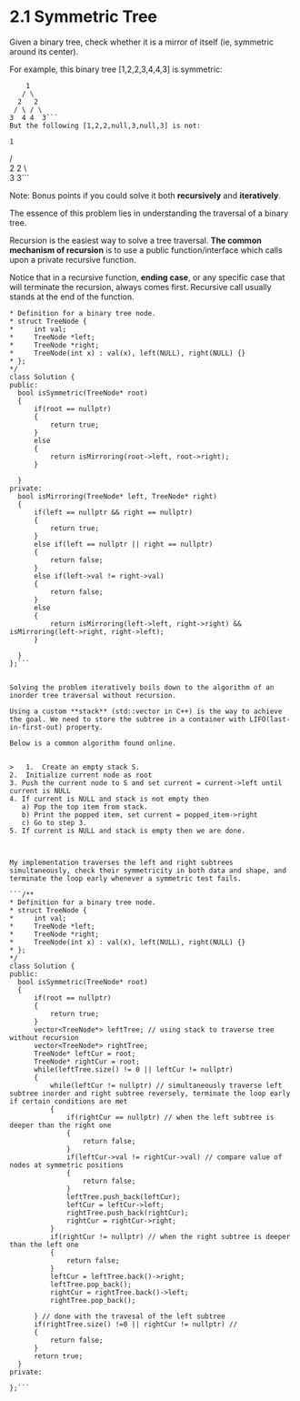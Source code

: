 # 2.1 Symmetric Tree

Given a binary tree, check whether it is a mirror of itself (ie, symmetric around its center).

For example, this binary tree [1,2,2,3,4,4,3] is symmetric:

``` 
    1
   / \
  2   2
 / \ / \
3  4 4  3```
But the following [1,2,2,null,3,null,3] is not:
```    
    1
   / \
  2   2
   \   \
   3    3```
   
   Note:
Bonus points if you could solve it both **recursively** and **iteratively**.



   The essence of this problem lies in understanding the traversal of a binary tree. 
  
  Recursion is the easiest way to solve a tree traversal. **The common mechanism of recursion** is to use a public function/interface which calls upon a private recursive function.
  
  Notice that in a recursive function, **ending case**, or any specific case that will terminate the recursion, always comes first. Recursive call usually stands at the end of the function.
  
  ```/**
 * Definition for a binary tree node.
 * struct TreeNode {
 *     int val;
 *     TreeNode *left;
 *     TreeNode *right;
 *     TreeNode(int x) : val(x), left(NULL), right(NULL) {}
 * };
 */
class Solution {
public:
    bool isSymmetric(TreeNode* root) 
    {
        if(root == nullptr)
        {
            return true;
        }
        else
        {
            return isMirroring(root->left, root->right);
        }
        
    }
private:
    bool isMirroring(TreeNode* left, TreeNode* right)
    {
        if(left == nullptr && right == nullptr)
        {
            return true;
        }
        else if(left == nullptr || right == nullptr)
        {
            return false;
        }
        else if(left->val != right->val)
        {
            return false;
        }
        else
        {
            return isMirroring(left->left, right->right) && isMirroring(left->right, right->left);
        }
            
    }
};```


  Solving the problem iteratively boils down to the algorithm of an inorder tree traversal without recursion.
  
  Using a custom **stack** (std::vector in C++) is the way to achieve the goal. We need to store the subtree in a container with LIFO(last-in-first-out) property.
  
  Below is a common algorithm found online.
  

>   1.  Create an empty stack S.
  2.  Initialize current node as root
  3. Push the current node to S and set current = current->left until current is NULL
  4. If current is NULL and stack is not empty then 
     a) Pop the top item from stack.
     b) Print the popped item, set current = popped_item->right 
     c) Go to step 3.
  5. If current is NULL and stack is empty then we are done.


  
  My implementation traverses the left and right subtrees simultaneously, check their symmetricity in both data and shape, and terminate the loop early whenever a symmetric test fails.
  
  ```/**
 * Definition for a binary tree node.
 * struct TreeNode {
 *     int val;
 *     TreeNode *left;
 *     TreeNode *right;
 *     TreeNode(int x) : val(x), left(NULL), right(NULL) {}
 * };
 */
class Solution {
public:
    bool isSymmetric(TreeNode* root) 
    {
        if(root == nullptr)
        {
            return true;
        }
        vector<TreeNode*> leftTree; // using stack to traverse tree without recursion
        vector<TreeNode*> rightTree;
        TreeNode* leftCur = root;
        TreeNode* rightCur = root;
        while(leftTree.size() != 0 || leftCur != nullptr)
        {
            while(leftCur != nullptr) // simultaneously traverse left subtree inorder and right subtree reversely, terminate the loop early if certain conditions are met
            {
                if(rightCur == nullptr) // when the left subtree is deeper than the right one
                {
                    return false;
                }
                if(leftCur->val != rightCur->val) // compare value of nodes at symmetric positions
                {
                    return false;
                }
                leftTree.push_back(leftCur);
                leftCur = leftCur->left;
                rightTree.push_back(rightCur);
                rightCur = rightCur->right;
            }
            if(rightCur != nullptr) // when the right subtree is deeper than the left one
            {
                return false;
            }
            leftCur = leftTree.back()->right;
            leftTree.pop_back();
            rightCur = rightTree.back()->left;
            rightTree.pop_back();
            
        } // done with the travesal of the left subtree
        if(rightTree.size() !=0 || rightCur != nullptr) // 
        {
            return false;
        }
        return true;
    }
private:
   
};```
